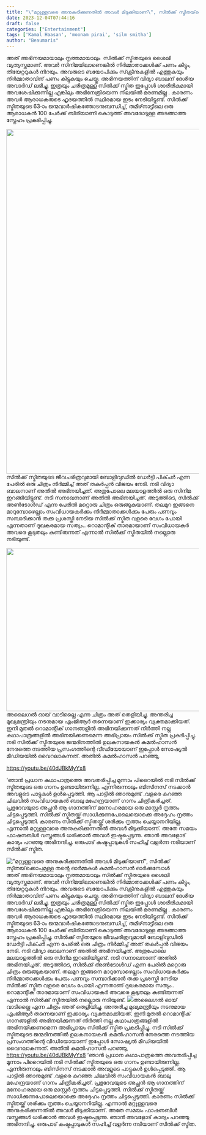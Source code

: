 ```yaml
---
title: "\"മറ്റുള്ളവരെ അനുകരിക്കുന്നതിൽ അവൾ മിടുക്കിയാണ്\", സിൽക്ക് സ്മിതയ്‌ക്കൊപ്പമുള്ള തന്റെ ഓർമ്മകൾ കമൽഹാസൻ ഓർക്കുമ്പോൾ"
date: 2023-12-04T07:44:16
draft: false
categories: ["Entertainment"]
tags: ['Kamal Haasan', 'moonam pirai', 'silm smitha']
author: "Beaumaris"
---
```


അത് അഭിനയമായാലും നൃത്തമായാലും  സിൽക്ക് സ്മിതയുടെ ശൈലി വ്യത്യസ്തമാണ്. അവർ സിനിമയിലാണെങ്കിൽ നിർമ്മാതാക്കൾക്ക് പണം കിട്ടും, തിയേറ്ററുകൾ നിറയും. അവരുടെ ബയോപിക്കും സ്‌ക്രീനുകളിൽ എത്തുകയും നിർമ്മാതാവിന് പണം കിട്ടുകയും ചെയ്തു. അഭിനയത്തിന് വിദ്യാ ബാലന് ദേശീയ അവാർഡ് ലഭിച്ചു. ഇത്രയും ചരിത്രമുള്ള സിൽക്ക് സ്മിത ഇപ്പോൾ ശാരീരികമായി അവശേഷിക്കുന്നില്ല എങ്കിലും അഭിനേത്രിയെന്ന നിലയിൽ മരണമില്ല . കാരണം അവർ ആരാധകരുടെ ഹൃദയത്തിൽ സ്ഥിരമായ ഇടം നേടിയിട്ടുണ്ട്. സിൽക്ക് സ്മിതയുടെ 63-ാം ജന്മവാർഷികത്തോടനുബന്ധിച്ച്, തമിഴ്‌നാട്ടിലെ ഒരു ആരാധകൻ 100 പേർക്ക് ബിരിയാണി കൊടുത്ത് അവരോടുള്ള അടങ്ങാത്ത സ്നേഹം പ്രകടിപ്പിച്ചു.

<img class="alignnone size-full wp-image-432445" src="https://cdn.boolokam.com/articles/2023/12/61893062.webp" alt="" width="1200" height="900" /> സിൽക്ക് സ്മിതയുടെ ജീവചരിത്രവുമായി ബോളിവുഡിൽ ഡേർട്ടി പിക്ചർ എന്ന പേരിൽ ഒരു ചിത്രം നിർമ്മിച്ച് അത് തകർപ്പൻ വിജയം നേടി. നടി വിദ്യാ ബാലനാണ് അതിൽ അഭിനയിച്ചത്. അതുപോലെ മലയാളത്തിൽ ഒരു സിനിമ ഇറങ്ങിയിട്ടുണ്ട്. നടി സനാഖനാണ് അതിൽ അഭിനയിച്ചത്. അടുത്തിടെ, സിൽക്ക് അൺടോൾഡ് എന്ന പേരിൽ മറ്റൊരു ചിത്രം ഒരുങ്ങുകയാണ്. തലമുറ ഇങ്ങനെ മാറുമ്പോഴെല്ലാം സംവിധായകർക്കും നിർമ്മാതാക്കൾക്കും പേരും പണവും സമ്പാദിക്കാൻ തക്ക പ്രശസ്തി നേടിയ സിൽക്ക് സ്മിത വളരെ വേഗം പോയി എന്നതാണ് ദുഖകരമായ സത്യം.. റൊമാന്റിക് താരമായാണ് സംവിധായകർ അവരെ കൂടുതലും കണ്ടിരുന്നത് എന്നാൽ സിൽക്ക് സ്മിതയിൽ നല്ലൊരു നടിയുണ്ട്.

<img class="alignnone  wp-image-432446" src="https://cdn.boolokam.com/articles/2023/12/hhhh.png" alt="" width="647" height="426" />അലൈഗൽ ഓയ് വാടില്ലൈ എന്ന ചിത്രം അത് തെളിയിച്ചു. അന്തരിച്ച മുഖ്യമന്ത്രിയും നടനുമായ എംജിആർ തന്നെയാണ് ഇക്കാര്യം വ്യക്തമാക്കിയത്. ഇനി മുതൽ റൊമാന്റിക് ഗാനങ്ങളിൽ അഭിനയിക്കുന്നത് നിർത്തി നല്ല കഥാപാത്രങ്ങളിൽ അഭിനയിക്കണമെന്ന അഭിപ്രായം സിൽക്ക് സ്മിത പ്രകടിപ്പിച്ചു. നടി സിൽക്ക് സ്മിതയുടെ ജന്മദിനത്തിൽ ഉലകനായകൻ കമൽഹാസൻ നേരത്തെ നടത്തിയ പ്രസംഗത്തിന്റെ വീഡിയോയാണ് ഇപ്പോൾ സോഷ്യൽ മീഡിയയിൽ വൈറലാകുന്നത്. അതിൽ കമൽഹാസൻ പറഞ്ഞു,

https://youtu.be/40dJBkMyYx8

‘ഞാൻ പ്രധാന കഥാപാത്രത്തെ അവതരിപ്പിച്ച മൂന്നാം പിറൈയിൽ നടി സിൽക്ക് സ്മിതയുടെ ഒരു ഗാനം ഉണ്ടായിരുന്നില്ല. എന്നിരുന്നാലും ബിസിനസ് നടക്കാൻ അവളുടെ പാട്ടുകൾ ഉൾപ്പെടുത്തി. ആ പാട്ടിൽ ഞാനുമുണ്ട് .വളരെ കുറഞ്ഞ ചിലവിൽ സംവിധായകൻ ബാലു മഹേന്ദ്രയാണ് ഗാനം ചിത്രീകരിച്ചത്. പ്രഭുദേവയുടെ അച്ഛൻ ആ ഗാനത്തിന് മനോഹരമായ ഒരു മാസ്റ്റർ നൃത്തം ചിട്ടപ്പെടുത്തി. സിൽക്ക് സ്മിതയ്ക്ക് സാധിക്കുന്നപോലെയൊക്കെ അദ്ദേഹം നൃത്തം ചിട്ടപ്പെടുത്തി. കാരണം സിൽക്ക് സ്മിതയ്ക്ക് ശരിക്കും നൃത്തം ചെയ്യാനറിയില്ല. എന്നാൽ മറ്റുള്ളവരെ അനുകരിക്കുന്നതിൽ അവൾ മിടുക്കിയാണ്. അതേ സമയം ഫാഷനബിൾ വസ്ത്രങ്ങൾ ധരിക്കാൻ അവൾ ഇഷ്ടപ്പെടുന്നു. ഞാൻ അവളോട് കാര്യം പറഞ്ഞു അഭിനന്ദിച്ചു. ഒരുപാട് കഷ്ടപ്പാടുകൾ സഹിച്ച് വളർന്ന നടിയാണ് സിൽക്ക് സ്മിത.


!["മറ്റുള്ളവരെ അനുകരിക്കുന്നതിൽ അവൾ മിടുക്കിയാണ്", സിൽക്ക് സ്മിതയ്‌ക്കൊപ്പമുള്ള തന്റെ ഓർമ്മകൾ കമൽഹാസൻ ഓർക്കുമ്പോൾ](https://cdn.boolokam.com/articles/2023/12/61893062.webp)അത് അഭിനയമായാലും നൃത്തമായാലും സിൽക്ക് സ്മിതയുടെ ശൈലി വ്യത്യസ്തമാണ്. അവർ സിനിമയിലാണെങ്കിൽ നിർമ്മാതാക്കൾക്ക് പണം കിട്ടും, തിയേറ്ററുകൾ നിറയും. അവരുടെ ബയോപിക്കും സ്‌ക്രീനുകളിൽ എത്തുകയും നിർമ്മാതാവിന് പണം കിട്ടുകയും ചെയ്തു. അഭിനയത്തിന് വിദ്യാ ബാലന് ദേശീയ അവാർഡ് ലഭിച്ചു. ഇത്രയും ചരിത്രമുള്ള സിൽക്ക് സ്മിത ഇപ്പോൾ ശാരീരികമായി അവശേഷിക്കുന്നില്ല എങ്കിലും അഭിനേത്രിയെന്ന നിലയിൽ മരണമില്ല . കാരണം അവർ ആരാധകരുടെ ഹൃദയത്തിൽ സ്ഥിരമായ ഇടം നേടിയിട്ടുണ്ട്. സിൽക്ക് സ്മിതയുടെ 63-ാം ജന്മവാർഷികത്തോടനുബന്ധിച്ച്, തമിഴ്‌നാട്ടിലെ ഒരു ആരാധകൻ 100 പേർക്ക് ബിരിയാണി കൊടുത്ത് അവരോടുള്ള അടങ്ങാത്ത സ്നേഹം പ്രകടിപ്പിച്ചു. സിൽക്ക് സ്മിതയുടെ ജീവചരിത്രവുമായി ബോളിവുഡിൽ ഡേർട്ടി പിക്ചർ എന്ന പേരിൽ ഒരു ചിത്രം നിർമ്മിച്ച് അത് തകർപ്പൻ വിജയം നേടി. നടി വിദ്യാ ബാലനാണ് അതിൽ അഭിനയിച്ചത്. അതുപോലെ മലയാളത്തിൽ ഒരു സിനിമ ഇറങ്ങിയിട്ടുണ്ട്. നടി സനാഖനാണ് അതിൽ അഭിനയിച്ചത്. അടുത്തിടെ, സിൽക്ക് അൺടോൾഡ് എന്ന പേരിൽ മറ്റൊരു ചിത്രം ഒരുങ്ങുകയാണ്. തലമുറ ഇങ്ങനെ മാറുമ്പോഴെല്ലാം സംവിധായകർക്കും നിർമ്മാതാക്കൾക്കും പേരും പണവും സമ്പാദിക്കാൻ തക്ക പ്രശസ്തി നേടിയ സിൽക്ക് സ്മിത വളരെ വേഗം പോയി എന്നതാണ് ദുഖകരമായ സത്യം.. റൊമാന്റിക് താരമായാണ് സംവിധായകർ അവരെ കൂടുതലും കണ്ടിരുന്നത് എന്നാൽ സിൽക്ക് സ്മിതയിൽ നല്ലൊരു നടിയുണ്ട്. ![](https://cdn.boolokam.com/articles/2023/12/hhhh.png)അലൈഗൽ ഓയ് വാടില്ലൈ എന്ന ചിത്രം അത് തെളിയിച്ചു. അന്തരിച്ച മുഖ്യമന്ത്രിയും നടനുമായ എംജിആർ തന്നെയാണ് ഇക്കാര്യം വ്യക്തമാക്കിയത്. ഇനി മുതൽ റൊമാന്റിക് ഗാനങ്ങളിൽ അഭിനയിക്കുന്നത് നിർത്തി നല്ല കഥാപാത്രങ്ങളിൽ അഭിനയിക്കണമെന്ന അഭിപ്രായം സിൽക്ക് സ്മിത പ്രകടിപ്പിച്ചു. നടി സിൽക്ക് സ്മിതയുടെ ജന്മദിനത്തിൽ ഉലകനായകൻ കമൽഹാസൻ നേരത്തെ നടത്തിയ പ്രസംഗത്തിന്റെ വീഡിയോയാണ് ഇപ്പോൾ സോഷ്യൽ മീഡിയയിൽ വൈറലാകുന്നത്. അതിൽ കമൽഹാസൻ പറഞ്ഞു, https://youtu.be/40dJBkMyYx8 ‘ഞാൻ പ്രധാന കഥാപാത്രത്തെ അവതരിപ്പിച്ച മൂന്നാം പിറൈയിൽ നടി സിൽക്ക് സ്മിതയുടെ ഒരു ഗാനം ഉണ്ടായിരുന്നില്ല. എന്നിരുന്നാലും ബിസിനസ് നടക്കാൻ അവളുടെ പാട്ടുകൾ ഉൾപ്പെടുത്തി. ആ പാട്ടിൽ ഞാനുമുണ്ട് .വളരെ കുറഞ്ഞ ചിലവിൽ സംവിധായകൻ ബാലു മഹേന്ദ്രയാണ് ഗാനം ചിത്രീകരിച്ചത്. പ്രഭുദേവയുടെ അച്ഛൻ ആ ഗാനത്തിന് മനോഹരമായ ഒരു മാസ്റ്റർ നൃത്തം ചിട്ടപ്പെടുത്തി. സിൽക്ക് സ്മിതയ്ക്ക് സാധിക്കുന്നപോലെയൊക്കെ അദ്ദേഹം നൃത്തം ചിട്ടപ്പെടുത്തി. കാരണം സിൽക്ക് സ്മിതയ്ക്ക് ശരിക്കും നൃത്തം ചെയ്യാനറിയില്ല. എന്നാൽ മറ്റുള്ളവരെ അനുകരിക്കുന്നതിൽ അവൾ മിടുക്കിയാണ്. അതേ സമയം ഫാഷനബിൾ വസ്ത്രങ്ങൾ ധരിക്കാൻ അവൾ ഇഷ്ടപ്പെടുന്നു. ഞാൻ അവളോട് കാര്യം പറഞ്ഞു അഭിനന്ദിച്ചു. ഒരുപാട് കഷ്ടപ്പാടുകൾ സഹിച്ച് വളർന്ന നടിയാണ് സിൽക്ക് സ്മിത.
